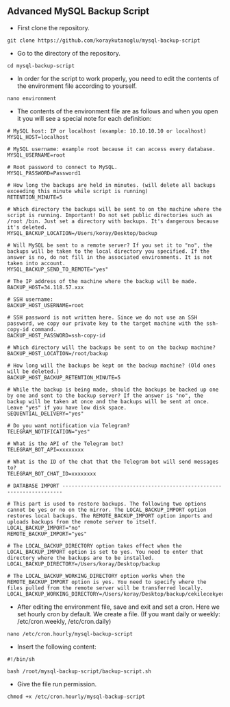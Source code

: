 ## Advanced MySQL Backup Script

- First clone the repository.

```
git clone https://github.com/koraykutanoglu/mysql-backup-script
```

- Go to the directory of the repository.

```
cd mysql-backup-script
```

- In order for the script to work properly, you need to edit the contents of the environment file according to yourself.

```
nano environment
```

- The contents of the environment file are as follows and when you open it you will see a special note for each definition:

```
# MySQL host: IP or localhost (example: 10.10.10.10 or localhost)
MYSQL_HOST=localhost

# MySQL username: example root because it can access every database.
MYSQL_USERNAME=root

# Root password to connect to MySQL.
MYSQL_PASSWORD=Password1

# How long the backups are held in minutes. (will delete all backups exceeding this minute while script is running)
RETENTION_MINUTE=5

# Which directory the backups will be sent to on the machine where the script is running. Important! Do not set public directories such as /root /bin. Just set a directory with backups. It's dangerous because it's deleted.
MYSQL_BACKUP_LOCATION=/Users/koray/Desktop/backup

# Will MySQL be sent to a remote server? If you set it to "no", the backups will be taken to the local directory you specified. If the answer is no, do not fill in the associated environments. It is not taken into account.
MYSQL_BACKUP_SEND_TO_REMOTE="yes"

# The IP address of the machine where the backup will be made.
BACKUP_HOST=34.118.57.xxx

# SSH username:
BACKUP_HOST_USERNAME=root

# SSH password is not written here. Since we do not use an SSH password, we copy our private key to the target machine with the ssh-copy-id command.
BACKUP_HOST_PASSWORD=ssh-copy-id

# Which directory will the backups be sent to on the backup machine?
BACKUP_HOST_LOCATION=/root/backup

# How long will the backups be kept on the backup machine? (Old ones will be deleted.)
BACKUP_HOST_BACKUP_RETENTION_MINUTE=5

# While the backup is being made, should the backups be backed up one by one and sent to the backup server? If the answer is "no", the backup will be taken at once and the backups will be sent at once. Leave "yes" if you have low disk space.
SEQUENTIAL_DELIVERY="yes"

# Do you want notification via Telegram?
TELEGRAM_NOTIFICATION="yes"

# What is the API of the Telegram bot?
TELEGRAM_BOT_API=xxxxxxxx

# What is the ID of the chat that the Telegram bot will send messages to?
TELEGRAM_BOT_CHAT_ID=xxxxxxxx

# DATABASE IMPORT ----------------------------------------------------------------------

# This part is used to restore backups. The following two options cannot be yes or no on the mirror. The LOCAL_BACKUP_IMPORT option restores local backups. The REMOTE_BACKUP_IMPORT option imports and uploads backups from the remote server to itself.
LOCAL_BACKUP_IMPORT="no"
REMOTE_BACKUP_IMPORT="yes"

# The LOCAL_BACKUP_DIRECTORY option takes effect when the LOCAL_BACKUP_IMPORT option is set to yes. You need to enter that directory where the backups are to be installed.
LOCAL_BACKUP_DIRECTORY=/Users/koray/Desktop/backup

# The LOCAL_BACKUP_WORKING_DIRECTORY option works when the REMOTE_BACKUP_IMPORT option is yes. You need to specify where the files pulled from the remote server will be transferred locally.
LOCAL_BACKUP_WORKING_DIRECTORY=/Users/koray/Desktop/backup/cekilecekyedekler
```

- After editing the environment file, save and exit and set a cron. Here we set hourly cron by default. We create a file. (If you want daily or weekly: /etc/cron.weekly, /etc/cron.daily)

```
nano /etc/cron.hourly/mysql-backup-script
```

- Insert the following content:

```
#!/bin/sh

bash /root/mysql-backup-script/backup-script.sh
```

- Give the file run permission.

```
chmod +x /etc/cron.hourly/mysql-backup-script
```
